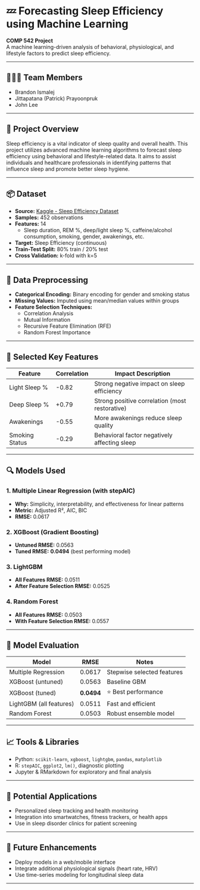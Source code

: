 # 💤 Forecasting Sleep Efficiency using Machine Learning

**COMP 542 Project**  
A machine learning-driven analysis of behavioral, physiological, and lifestyle factors to predict sleep efficiency.

---

## 🧑‍🤝‍🧑 Team Members

- Brandon Ismalej  
- Jittapatana (Patrick) Prayoonpruk  
- John Lee  

---

## 🧠 Project Overview

Sleep efficiency is a vital indicator of sleep quality and overall health. This project utilizes advanced machine learning algorithms to forecast sleep efficiency using behavioral and lifestyle-related data. It aims to assist individuals and healthcare professionals in identifying patterns that influence sleep and promote better sleep hygiene.

---

## 📦 Dataset

- **Source:** [Kaggle - Sleep Efficiency Dataset](https://www.kaggle.com/)  
- **Samples:** 452 observations  
- **Features:** 14  
  - Sleep duration, REM %, deep/light sleep %, caffeine/alcohol consumption, smoking, gender, awakenings, etc.  
- **Target:** Sleep Efficiency (continuous)  
- **Train-Test Split:** 80% train / 20% test  
- **Cross Validation:** k-fold with k=5  

---

## 🧹 Data Preprocessing

- **Categorical Encoding:** Binary encoding for gender and smoking status  
- **Missing Values:** Imputed using mean/median values within groups  
- **Feature Selection Techniques:**
  - Correlation Analysis
  - Mutual Information
  - Recursive Feature Elimination (RFE)
  - Random Forest Importance

---

## 🎯 Selected Key Features

| Feature              | Correlation | Impact Description                               |
|----------------------|-------------|--------------------------------------------------|
| Light Sleep %        | -0.82       | Strong negative impact on sleep efficiency       |
| Deep Sleep %         | +0.79       | Strong positive correlation (most restorative)   |
| Awakenings           | -0.55       | More awakenings reduce sleep quality             |
| Smoking Status       | -0.29       | Behavioral factor negatively affecting sleep     |

---

## 🔍 Models Used

### 1. Multiple Linear Regression (with stepAIC)
- **Why:** Simplicity, interpretability, and effectiveness for linear patterns  
- **Metric:** Adjusted R², AIC, BIC  
- **RMSE:** 0.0617

### 2. XGBoost (Gradient Boosting)
- **Untuned RMSE:** 0.0563  
- **Tuned RMSE:** **0.0494** (best performing model)

### 3. LightGBM
- **All Features RMSE:** 0.0511  
- **After Feature Selection RMSE:** 0.0525

### 4. Random Forest
- **All Features RMSE:** 0.0503  
- **With Feature Selection RMSE:** 0.0557

---

## 🧪 Model Evaluation

| Model                   | RMSE    | Notes                                |
|------------------------|---------|--------------------------------------|
| Multiple Regression     | 0.0617  | Stepwise selected features           |
| XGBoost (untuned)       | 0.0563  | Baseline GBM                         |
| XGBoost (tuned)         | **0.0494**  | ⭐️ Best performance               |
| LightGBM (all features) | 0.0511  | Fast and efficient                   |
| Random Forest           | 0.0503  | Robust ensemble model                |

---

## 📈 Tools & Libraries

- Python: `scikit-learn`, `xgboost`, `lightgbm`, `pandas`, `matplotlib`
- R: `stepAIC`, `ggplot2`, `lm()`, diagnostic plotting
- Jupyter & RMarkdown for exploratory and final analysis

---

## 🚀 Potential Applications

- Personalized sleep tracking and health monitoring
- Integration into smartwatches, fitness trackers, or health apps
- Use in sleep disorder clinics for patient screening

---

## 🧩 Future Enhancements

- Deploy models in a web/mobile interface
- Integrate additional physiological signals (heart rate, HRV)
- Use time-series modeling for longitudinal sleep data

---
